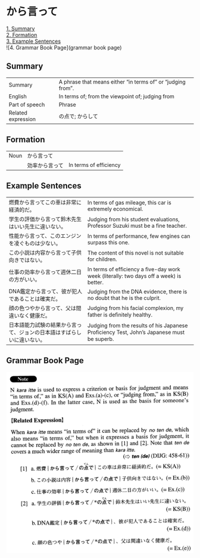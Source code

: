 # から言って

[1. Summary](#summary)<br>
[2. Formation](#formation)<br>
[3. Example Sentences](#example-sentences)<br>
![4. Grammar Book Page](grammar book page)<br>


## Summary

<table><tr>   <td>Summary</td>   <td>A phrase that means either “in terms of” or “judging from”.</td></tr><tr>   <td>English</td>   <td>In terms of; from the viewpoint of; judging from</td></tr><tr>   <td>Part of speech</td>   <td>Phrase</td></tr><tr>   <td>Related expression</td>   <td>の点で; からして</td></tr></table>

## Formation

<table class="table"><tbody><tr class="tr head"><td class="td"><span class="bold">Noun</span></td><td class="td"><span class="concept">から言って</span></td><td class="td"></td></tr><tr class="tr"><td class="td"></td><td class="td"><span>効率</span><span class="concept">から言って</span></td><td class="td"><span>In terms of efficiency</span></td></tr></tbody></table>

## Example Sentences

<table><tr>   <td>燃費から言ってこの車は非常に経済的だ。</td>   <td>In terms of gas mileage, this car is extremely economical.</td></tr><tr>   <td>学生の評価から言って鈴木先生はいい先生に違いない。</td>   <td>Judging from his student evaluations, Professor Suzuki must be a fine teacher.</td></tr><tr>   <td>性能から言って、このエンジンを凌ぐものは少ない。</td>   <td>In terms of performance, few engines can surpass this one.</td></tr><tr>   <td>この小説は内容から言って子供向きではない。</td>   <td>The content of this novel is not suitable for children.</td></tr><tr>   <td>仕事の効率から言って週休二日の方がいい。</td>   <td>In terms of efﬁciency a ﬁve-day work week (literally: two days off a week) is better.</td></tr><tr>   <td>DNA鑑定から言って、彼が犯人であることは確実だ。</td>   <td>Judging from the DNA evidence, there is no doubt that he is the culprit.</td></tr><tr>   <td>顔の色つやから言って、父は間違いなく健康だ。</td>   <td>Judging from his facial complexion, my father is deﬁnitely healthy.</td></tr><tr>   <td>日本語能力試験の結果から言って、ジョンの日本語はすばらしいに違いない。</td>   <td>Judging from the results of his Japanese Proﬁciency Test, John’s Japanese must be superb.</td></tr></table>

## Grammar Book Page

![](../img/Advancedから言って.png)

